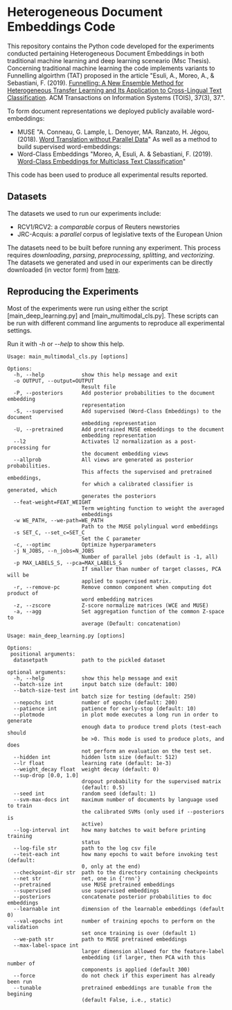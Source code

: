 # Heterogeneous Document Embeddings Code
This repository contains the Python code developed for the experiments conducted pertaining Heterogeneous Document Embeddings in both traditional machine learning and deep learning sceneario (Msc Thesis).
Concerning traditional machine learning the code implements variants to Funnelling algoirthm (TAT) proposed in the article "Esuli, A., Moreo, A., & Sebastiani, F. (2019). [Funnelling: A New Ensemble Method for Heterogeneous Transfer Learning and Its Application to Cross-Lingual Text Classification](https://dl.acm.org/citation.cfm?id=3326065). ACM Transactions on Information Systems (TOIS), 37(3), 37.".

To form document representations we deployed publicly available word-embeddings:
* MUSE  "A. Conneau, G. Lample, L. Denoyer, MA. Ranzato, H. Jégou, (2018). [Word Translation without Parallel Data](https://arxiv.org/pdf/1710.04087.pdf)"
As well as a method to build supervised word-embeddings:
* Word-Class Embeddings "Moreo, A, Esuli, A. & Sebastiani, F. (2019). [Word-Class Embeddings for Multiclass Text Classification](https://arxiv.org/abs/1911.11506.pdf)"


This code has been used to produce all experimental results reported.

## Datasets

The datasets we used to run our experiments include:
* RCV1/RCV2: a _comparable_ corpus of Reuters newstories
* JRC-Acquis: a _parallel_ corpus of legislative texts of the European Union

The datasets need to be built before running any experiment.
This process requires _downloading_, _parsing_, _preprocessing_, _splitting_, and _vectorizing_.
The datasets we generated and used in our experiments can be directly downloaded (in vector form) from [here](http://hlt.isti.cnr.it/funnelling/).

## Reproducing the Experiments

Most of the experiments were run using either the script [main_deep_learning.py] and [main_multimodal_cls.py].
These scripts can be run with different command line arguments to reproduce all experimental settings.

Run it with _-h_ or _--help_ to show this help.

```
Usage: main_multimodal_cls.py [options]

Options:
  -h, --help            show this help message and exit
  -o OUTPUT, --output=OUTPUT
                        Result file
  -P, --posteriors      Add posterior probabilities to the document embedding
                        representation
  -S, --supervised      Add supervised (Word-Class Embeddings) to the document
                        embedding representation
  -U, --pretrained      Add pretrained MUSE embeddings to the document
                        embedding representation
  --l2                  Activates l2 normalization as a post-processing for
                        the document embedding views
  --allprob             All views are generated as posterior probabilities.
                        This affects the supervised and pretrained embeddings,
                        for which a calibrated classifier is generated, which
                        generates the posteriors
  --feat-weight=FEAT_WEIGHT
                        Term weighting function to weight the averaged
                        embeddings
  -w WE_PATH, --we-path=WE_PATH
                        Path to the MUSE polylingual word embeddings
  -s SET_C, --set_c=SET_C
                        Set the C parameter
  -c, --optimc          Optimize hyperparameters
  -j N_JOBS, --n_jobs=N_JOBS
                        Number of parallel jobs (default is -1, all)
  -p MAX_LABELS_S, --pca=MAX_LABELS_S
                        If smaller than number of target classes, PCA will be
                        applied to supervised matrix.
  -r, --remove-pc       Remove common component when computing dot product of
                        word embedding matrices
  -z, --zscore          Z-score normalize matrices (WCE and MUSE)
  -a, --agg             Set aggregation function of the common Z-space to
                        average (Default: concatenation)

```

```
Usage: main_deep_learning.py [options]

Options:
 positional arguments:
  datasetpath           path to the pickled dataset

optional arguments:
  -h, --help            show this help message and exit
  --batch-size int      input batch size (default: 100)
  --batch-size-test int
                        batch size for testing (default: 250)
  --nepochs int         number of epochs (default: 200)
  --patience int        patience for early-stop (default: 10)
  --plotmode            in plot mode executes a long run in order to generate
                        enough data to produce trend plots (test-each should
                        be >0. This mode is used to produce plots, and does
                        not perform an evaluation on the test set.
  --hidden int          hidden lstm size (default: 512)
  --lr float            learning rate (default: 1e-3)
  --weight_decay float  weight decay (default: 0)
  --sup-drop [0.0, 1.0]
                        dropout probability for the supervised matrix
                        (default: 0.5)
  --seed int            random seed (default: 1)
  --svm-max-docs int    maximum number of documents by language used to train
                        the calibrated SVMs (only used if --posteriors is
                        active)
  --log-interval int    how many batches to wait before printing training
                        status
  --log-file str        path to the log csv file
  --test-each int       how many epochs to wait before invoking test (default:
                        0, only at the end)
  --checkpoint-dir str  path to the directory containing checkpoints
  --net str             net, one in {'rnn'}
  --pretrained          use MUSE pretrained embeddings
  --supervised          use supervised embeddings
  --posteriors          concatenate posterior probabilities to doc embeddings
  --learnable int       dimension of the learnable embeddings (default 0)
  --val-epochs int      number of training epochs to perform on the validation
                        set once training is over (default 1)
  --we-path str         path to MUSE pretrained embeddings
  --max-label-space int
                        larger dimension allowed for the feature-label
                        embedding (if larger, then PCA with this number of
                        components is applied (default 300)
  --force               do not check if this experiment has already been run
  --tunable             pretrained embeddings are tunable from the begining
                        (default False, i.e., static)

```

